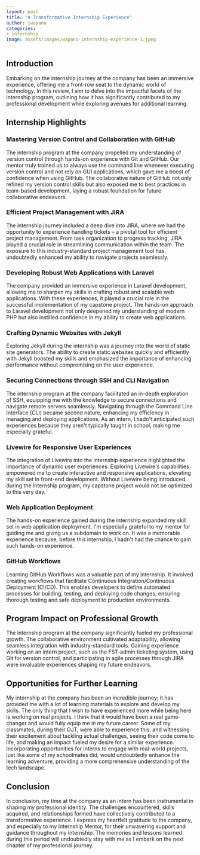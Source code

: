```yaml
---
layout: post
title: "A Transformative Internship Experience"
author: jwapano
categories: 
- internship
image: assets/images/wapano-internship-experience-1.jpeg
---
```


## Introduction
Embarking on the internship journey at the company has been an immersive experience, offering me a front-row seat to the dynamic world of technology. In this review, I aim to delve into the impactful facets of the internship program, outlining how it has significantly contributed to my professional development while exploring avenues for additional learning.

## Internship Highlights

### Mastering Version Control and Collaboration with GitHub
The internship program at the company propelled my understanding of version control through hands-on experience with Git and GitHub. Our mentor truly trained us to always use the command line whenever executing version control and not rely on GUI applications, which gave me a boost of confidence when using GitHub. The collaborative nature of GitHub not only refined my version control skills but also exposed me to best practices in team-based development, laying a robust foundation for future collaborative endeavors.

### Efficient Project Management with JIRA
The internship journey included a deep dive into JIRA, where we had the opportunity to experience handling tickets – a pivotal tool for efficient project management. From task organization to progress tracking, JIRA played a crucial role in streamlining communication within the team. The exposure to this industry-standard project management tool has undoubtedly enhanced my ability to navigate projects seamlessly.

### Developing Robust Web Applications with Laravel
The company provided an immersive experience in Laravel development, allowing me to sharpen my skills in crafting robust and scalable web applications. With these experiences, it played a crucial role in the successful implementation of my capstone project. The hands-on approach to Laravel development not only deepened my understanding of modern PHP but also instilled confidence in my ability to create web applications.

### Crafting Dynamic Websites with Jekyll
Exploring Jekyll during the internship was a journey into the world of static site generators. The ability to create static websites quickly and efficiently with Jekyll boosted my skills and emphasized the importance of enhancing performance without compromising on the user experience.

### Securing Connections through SSH and CLI Navigation
The internship program at the company facilitated an in-depth exploration of SSH, equipping me with the knowledge to secure connections and navigate remote servers seamlessly. Navigating through the Command Line Interface (CLI) became second nature, enhancing my efficiency in managing and deploying applications. As an intern, I hadn't anticipated such experiences because they aren't typically taught in school, making me especially grateful.

### Livewire for Responsive User Experiences
The integration of Livewire into the internship experience highlighted the importance of dynamic user experiences. Exploring Livewire's capabilities empowered me to create interactive and responsive applications, elevating my skill set in front-end development. Without Livewire being introduced during the internship program, my capstone project would not be optimized to this very day.

### Web Application Deployment
The hands-on experience gained during the internship expanded my skill set in web application deployment. I'm especially grateful to my mentor for guiding me and giving us a subdomain to work on. It was a memorable experience because, before this internship, I hadn't had the chance to gain such hands-on experience.

### GitHub Workflows
Learning GitHub Workflows was a valuable part of my internship. It involved creating workflows that facilitate Continuous Integration/Continuous Deployment (CI/CD). This enables developers to define automated processes for building, testing, and deploying code changes, ensuring thorough testing and safe deployment to production environments.

## Program Impact on Professional Growth
The internship program at the company significantly fueled my professional growth. The collaborative environment cultivated adaptability, allowing seamless integration with industry-standard tools. Gaining experience working on an intern project, such as the FST-admin ticketing system, using Git for version control, and participating in agile processes through JIRA were invaluable experiences shaping my future endeavors.

## Opportunities for Further Learning
My internship at the company has been an incredible journey; it has provided me with a lot of learning materials to explore and develop my skills. The only thing that I wish to have experienced more while being here is working on real projects. I think that it would have been a real game-changer and would fully equip me in my future career. Some of my classmates, during their OJT, were able to experience this, and witnessing their excitement about tackling actual challenges, seeing their code come to life, and making an impact fueled my desire for a similar experience. Incorporating opportunities for interns to engage with real-world projects, just like some of my schoolmates did, would undoubtedly enhance the learning adventure, providing a more comprehensive understanding of the tech landscape.

## Conclusion
In conclusion, my time at the company as an intern has been instrumental in shaping my professional identity. The challenges encountered, skills acquired, and relationships formed have collectively contributed to a transformative experience. I express my heartfelt gratitude to the company, and especially to my Internship Mentor, for their unwavering support and guidance throughout my internship. The memories and lessons learned during this period will undoubtedly stay with me as I embark on the next chapter of my professional journey.
